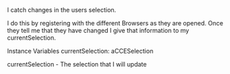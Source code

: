I catch changes in the users selection.

I do this by registering with the different Browsers as they are opened. Once they tell me that they have changed I give that information to my currentSelection.


Instance Variables
	currentSelection:		aCCESelection

currentSelection
	- The selection that I will update
